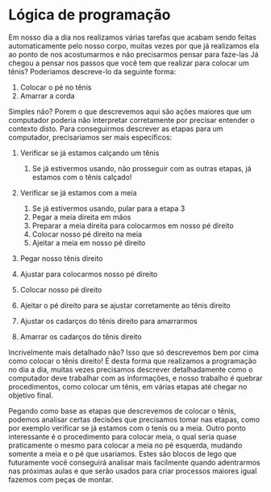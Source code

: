 # Lógica de programação

Em nosso dia a dia nos realizamos várias tarefas que acabam sendo feitas automaticamente pelo nosso corpo, muitas vezes por que já realizamos ela ao ponto de nos acostumarmos e não precisarmos pensar para faze-las
Já chegou a pensar nos passos que você tem que realizar para colocar um tênis? Poderiamos descreve-lo da seguinte forma:

1. Colocar o pé no tênis
2. Amarrar a corda

Simples não? Porem o que descrevemos aqui são ações maiores que um computador poderia não interpretar corretamente por precisar entender o contexto disto.
Para conseguirmos descrever as etapas para um computador, precisariamos ser mais especificos:

1. Verificar se já estamos calçando um tênis
   1. Se já estivermos usando, não prosseguir com as outras etapas, já estamos com o tênis calçado!

2. Verificar se já estamos com a meia
   1. Se já estivermos usando, pular para a etapa 3
   2. Pegar a meia direita em mãos
   3. Preparar a meia direita para colocarmos em nosso pé direito
   4. Colocar nosso pé direito na meia
   5. Ajeitar a meia em nosso pé direito

3. Pegar nosso tênis direito
4. Ajustar para colocarmos nosso pé direito
5. Colocar nosso pé direito
6. Ajeitar o pé direito para se ajustar corretamente ao tênis direito
7. Ajustar os cadarços do tênis direito para amarrarmos
8. Amarrar os cadarços do tênis direito

Incrivelmente mais detalhado não? Isso que só descrevemos bem por cima como colocar o tênis direito!
É desta forma que realizamos a programação no dia a dia, muitas vezes precisamos descrever detalhadamente como o computador deve trabalhar com as informações, e nosso trabalho é quebrar procedimentos, como colocar um tênis, em várias etapas até chegar no objetivo final.

Pegando como base as etapas que descrevemos de colocar o tênis, podemos analisar certas decisões que precisamos tomar nas etapas, como por exemplo verificar se já estamos com o tenis ou a meia.
Outro ponto interessante é o procedimento para colocar meia, o qual seria quase praticamente o mesmo para colocar a meia no pé esquerda, mudando somente a meia e o pé que usariamos.
Estes são blocos de lego que futuramente você conseguirá analisar mais facilmente quando adentrarmos nas próximas aulas e que serão usados para criar processos maiores igual fazemos com peças de montar.
